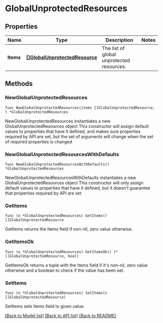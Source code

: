 # GlobalUnprotectedResources

## Properties

Name | Type | Description | Notes
------------ | ------------- | ------------- | -------------
**Items** | [**[]GlobalUnprotectedResource**](GlobalUnprotectedResource.md) | The list of global unprotected resources. | 

## Methods

### NewGlobalUnprotectedResources

`func NewGlobalUnprotectedResources(items []GlobalUnprotectedResource, ) *GlobalUnprotectedResources`

NewGlobalUnprotectedResources instantiates a new GlobalUnprotectedResources object
This constructor will assign default values to properties that have it defined,
and makes sure properties required by API are set, but the set of arguments
will change when the set of required properties is changed

### NewGlobalUnprotectedResourcesWithDefaults

`func NewGlobalUnprotectedResourcesWithDefaults() *GlobalUnprotectedResources`

NewGlobalUnprotectedResourcesWithDefaults instantiates a new GlobalUnprotectedResources object
This constructor will only assign default values to properties that have it defined,
but it doesn't guarantee that properties required by API are set

### GetItems

`func (o *GlobalUnprotectedResources) GetItems() []GlobalUnprotectedResource`

GetItems returns the Items field if non-nil, zero value otherwise.

### GetItemsOk

`func (o *GlobalUnprotectedResources) GetItemsOk() (*[]GlobalUnprotectedResource, bool)`

GetItemsOk returns a tuple with the Items field if it's non-nil, zero value otherwise
and a boolean to check if the value has been set.

### SetItems

`func (o *GlobalUnprotectedResources) SetItems(v []GlobalUnprotectedResource)`

SetItems sets Items field to given value.



[[Back to Model list]](../README.md#documentation-for-models) [[Back to API list]](../README.md#documentation-for-api-endpoints) [[Back to README]](../README.md)


